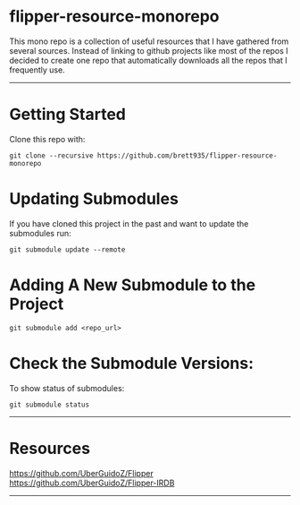 # flipper-resource-monorepo

This mono repo is a collection of useful resources that I have gathered from several sources. Instead of linking to github projects like most of the repos I decided to create one repo that automatically downloads all the repos that I frequently use.

---

# Getting Started
Clone this repo with:
```
git clone --recursive https://github.com/brett935/flipper-resource-monorepo
```

# Updating Submodules
If you have cloned this project in the past and want to update the submodules run:
```
git submodule update --remote
```

# Adding A New Submodule to the Project
```
git submodule add <repo_url>
```

# Check the Submodule Versions:
To show status of submodules:
```
git submodule status
```

---

# Resources
https://github.com/UberGuidoZ/Flipper
https://github.com/UberGuidoZ/Flipper-IRDB

---
